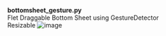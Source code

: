 **bottomsheet_gesture.py**  
Flet Draggable Bottom Sheet using GestureDetector  
  Resizable
![image](https://github.com/user-attachments/assets/bef9034b-15c1-4029-ac37-6083d26ea69a)

